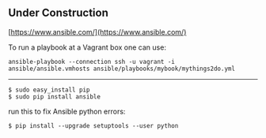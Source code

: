 

## Under Construction


[https://www.ansible.com/](https://www.ansible.com/)




To run a playbook at a Vagrant box one can use:  

    ansible-playbook --connection ssh -u vagrant -i ansible/ansible.vmhosts ansible/playbooks/mybook/mythings2do.yml

---

    $ sudo easy_install pip
    $ sudo pip install ansible
 
run this to fix Ansible python errors:

    $ pip install --upgrade setuptools --user python

